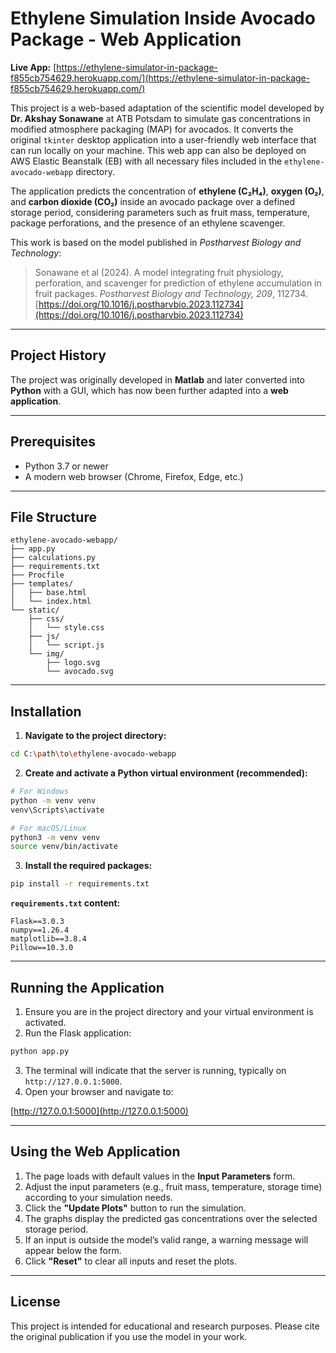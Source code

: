 # Ethylene Simulation Inside Avocado Package - Web Application

**Live App:** [https://ethylene-simulator-in-package-f855cb754629.herokuapp.com/](https://ethylene-simulator-in-package-f855cb754629.herokuapp.com/)

This project is a web-based adaptation of the scientific model developed by **Dr. Akshay Sonawane** at ATB Potsdam to simulate gas concentrations in modified atmosphere packaging (MAP) for avocados. It converts the original `tkinter` desktop application into a user-friendly web interface that can run locally on your machine. This web app can also be deployed on AWS Elastic Beanstalk (EB) with all necessary files included in the `ethylene-avocado-webapp` directory.

The application predicts the concentration of **ethylene (C₂H₄)**, **oxygen (O₂)**, and **carbon dioxide (CO₂)** inside an avocado package over a defined storage period, considering parameters such as fruit mass, temperature, package perforations, and the presence of an ethylene scavenger.

This work is based on the model published in *Postharvest Biology and Technology*:

> Sonawane et al (2024). A model integrating fruit physiology, perforation, and scavenger for prediction of ethylene accumulation in fruit packages. *Postharvest Biology and Technology, 209*, 112734.
> [https://doi.org/10.1016/j.postharvbio.2023.112734](https://doi.org/10.1016/j.postharvbio.2023.112734)

---

## Project History

The project was originally developed in **Matlab** and later converted into **Python** with a GUI, which has now been further adapted into a **web application**.

---

## Prerequisites

* Python 3.7 or newer
* A modern web browser (Chrome, Firefox, Edge, etc.)

---

## File Structure

```
ethylene-avocado-webapp/
├── app.py
├── calculations.py
├── requirements.txt
├── Procfile
├── templates/
│   ├── base.html
│   └── index.html
└── static/
    ├── css/
    │   └── style.css
    ├── js/
    │   └── script.js
    └── img/
        ├── logo.svg
        └── avocado.svg
```

---

## Installation

1. **Navigate to the project directory:**

```sh
cd C:\path\to\ethylene-avocado-webapp
```

2. **Create and activate a Python virtual environment (recommended):**

```sh
# For Windows
python -m venv venv
venv\Scripts\activate

# For macOS/Linux
python3 -m venv venv
source venv/bin/activate
```

3. **Install the required packages:**

```sh
pip install -r requirements.txt
```

**`requirements.txt` content:**

```
Flask==3.0.3
numpy==1.26.4
matplotlib==3.8.4
Pillow==10.3.0
```

---

## Running the Application

1. Ensure you are in the project directory and your virtual environment is activated.
2. Run the Flask application:

```sh
python app.py
```

3. The terminal will indicate that the server is running, typically on `http://127.0.0.1:5000`.
4. Open your browser and navigate to:

[http://127.0.0.1:5000](http://127.0.0.1:5000)

---

## Using the Web Application

1. The page loads with default values in the **Input Parameters** form.
2. Adjust the input parameters (e.g., fruit mass, temperature, storage time) according to your simulation needs.
3. Click the **"Update Plots"** button to run the simulation.
4. The graphs display the predicted gas concentrations over the selected storage period.
5. If an input is outside the model’s valid range, a warning message will appear below the form.
6. Click **"Reset"** to clear all inputs and reset the plots.

---

## License

This project is intended for educational and research purposes. Please cite the original publication if you use the model in your work.
